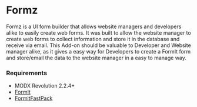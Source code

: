 # Formz

Formz is a UI form builder that allows website managers and developers alike to 
easily create web forms. It was built to allow the website manager to create 
web forms to collect information and store it in the database and receive via 
email. This Add-on should be valuable to Developer and Website manager alike, 
as it gives a easy way for Developers to create a FormIt form and store/email 
the data to the website manager in a easy to manage way.

### Requirements

* MODX Revolution 2.2.4+
* [FormIt](http://modx.com/extras/package/formit)
* [FormitFastPack](http://modx.com/extras/package/formitfastpack)
